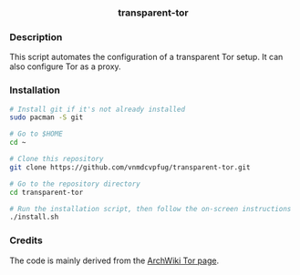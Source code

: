 <h3 align = "center">transparent-tor</h3>

### Description
This script automates the configuration of a transparent Tor setup. It can also configure Tor as a proxy.

### Installation
```bash
# Install git if it's not already installed
sudo pacman -S git

# Go to $HOME
cd ~

# Clone this repository
git clone https://github.com/vnmdcvpfug/transparent-tor.git

# Go to the repository directory
cd transparent-tor

# Run the installation script, then follow the on-screen instructions
./install.sh
```

### Credits
The code is mainly derived from the [ArchWiki Tor page](https://wiki.archlinux.org/title/Tor#Transparent_Torification).
